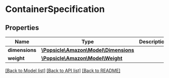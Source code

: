 # ContainerSpecification

## Properties
Name | Type | Description | Notes
------------ | ------------- | ------------- | -------------
**dimensions** | [**\Popsicle\Amazon\Model\Dimensions**](Dimensions.md) |  | 
**weight** | [**\Popsicle\Amazon\Model\Weight**](Weight.md) |  | 

[[Back to Model list]](../../README.md#documentation-for-models) [[Back to API list]](../../README.md#documentation-for-api-endpoints) [[Back to README]](../../README.md)

